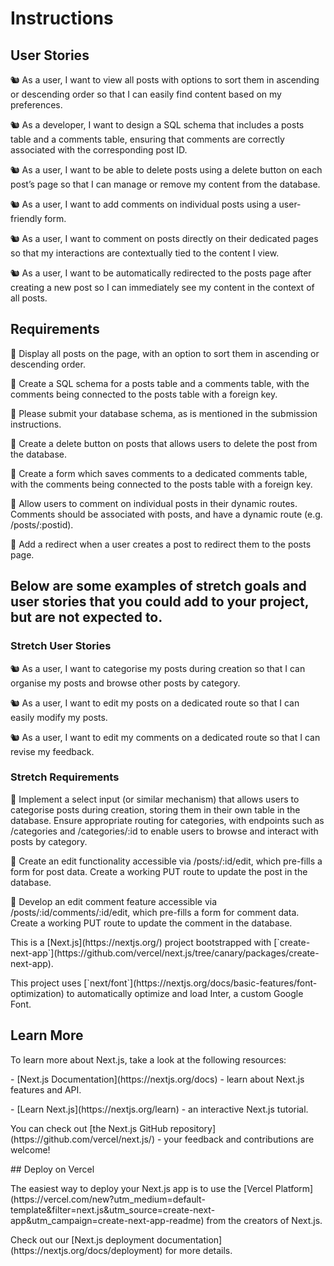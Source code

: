 <h1>Instructions</h1>

<h2>User Stories</h2>
<p>🐿️ As a user, I want to view all posts with options to sort them in ascending or descending order so that I can easily find content based on my preferences.</p>
<p>🐿️ As a developer, I want to design a SQL schema that includes a posts table and a comments table, ensuring that comments are correctly associated with the corresponding post ID.</p>
<p>🐿️ As a user, I want to be able to delete posts using a delete button on each post’s page so that I can manage or remove my content from the database.</p>
<p>🐿️ As a user, I want to add comments on individual posts using a user-friendly form.</p>
<p>🐿️ As a user, I want to comment on posts directly on their dedicated pages so that my interactions are contextually tied to the content I view.</p>
<p>🐿️ As a user, I want to be automatically redirected to the posts page after creating a new post so I can immediately see my content in the context of all posts.</p>

<h2>Requirements</h2>
<p>🎯 Display all posts on the page, with an option to sort them in ascending or descending order.</p>
<p>🎯 Create a SQL schema for a posts table and a comments table, with the comments being connected to the posts table with a foreign key.</p>
<p>🎯 Please submit your database schema, as is mentioned in the submission instructions.</p>
<p>🎯 Create a delete button on posts that allows users to delete the post from the database.</p>
<p>🎯 Create a form which saves comments to a dedicated comments table, with the comments being connected to the posts table with a foreign key.</p>
<p>🎯 Allow users to comment on individual posts in their dynamic routes. Comments should be associated with posts, and have a dynamic route (e.g. /posts/:postid).</p>
<p>🎯 Add a redirect when a user creates a post to redirect them to the posts page.</p>

<!-- How to Deploy
Next.js was developed by Vercel, which is where we’re going to deploy our app, so some of the difficulties faced when deploying are reduced.

Ensure that any data displayed using .map() has a key.
Push everything to GitHub.
Click ‘Add New…’ and then select ‘Project’.
In the ‘Environment Variables’ drop-down menu, add anything from your .env.local file here.
Wait a minute or so, and your website is deployed!
Stretch Goals
To achieve an 8/8 in your assignment, aim to achieve all of the requirements, plus some extra goals for each section of the marking rubric. This can be excellence in styling or something that demonstrates creativity or innovation in the week’s topics. -->

<h2>Below are some examples of stretch goals and user stories that you could add to your project, but are not expected to.</h2>

<h3>Stretch User Stories</h3>
<p>🐿️ As a user, I want to categorise my posts during creation so that I can organise my posts and browse other posts by category.</p>
<p>🐿️ As a user, I want to edit my posts on a dedicated route so that I can easily modify my posts.</p>
<p>🐿️ As a user, I want to edit my comments on a dedicated route so that I can revise my feedback.</p>

<h3>Stretch Requirements</h3>
<p>🏹 Implement a select input (or similar mechanism) that allows users to categorise posts during creation, storing them in their own table in the database. Ensure appropriate routing for categories, with endpoints such as /categories and /categories/:id to enable users to browse and interact with posts by category.</p>
<p>🏹 Create an edit functionality accessible via /posts/:id/edit, which pre-fills a form for post data. Create a working PUT route to update the post in the database.</p>
<p>🏹 Develop an edit comment feature accessible via /posts/:id/comments/:id/edit, which pre-fills a form for comment data. Create a working PUT route to update the comment in the database.</p>

<!--<h4>Reflections</h4>-->



<p>This is a [Next.js](https://nextjs.org/) project bootstrapped with [`create-next-app`](https://github.com/vercel/next.js/tree/canary/packages/create-next-app).</p>


<p>This project uses [`next/font`](https://nextjs.org/docs/basic-features/font-optimization) to automatically optimize and load Inter, a custom Google Font.</p>

## Learn More

<p>To learn more about Next.js, take a look at the following resources:</p>

<p>- [Next.js Documentation](https://nextjs.org/docs) - learn about Next.js features and API.</p>
<p>- [Learn Next.js](https://nextjs.org/learn) - an interactive Next.js tutorial.</p>

<p>You can check out [the Next.js GitHub repository](https://github.com/vercel/next.js/) - your feedback and contributions are welcome!</p>

<p>## Deploy on Vercel</p>

<p>The easiest way to deploy your Next.js app is to use the [Vercel Platform](https://vercel.com/new?utm_medium=default-template&filter=next.js&utm_source=create-next-app&utm_campaign=create-next-app-readme) from the creators of Next.js.</p>

<p>Check out our [Next.js deployment documentation](https://nextjs.org/docs/deployment) for more details.</p>
